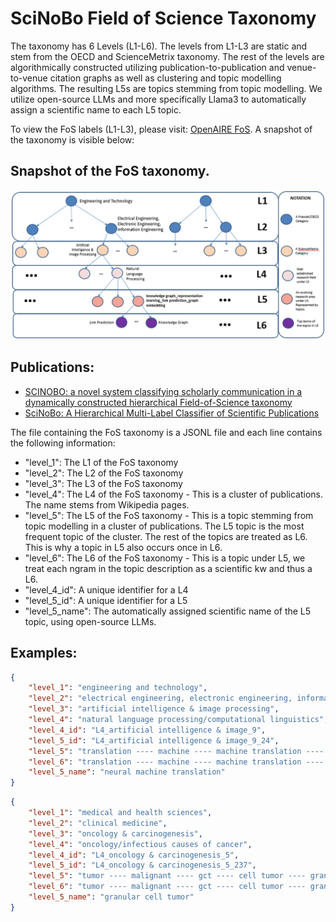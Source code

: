 # SciNoBo Field of Science Taxonomy

The taxonomy has 6 Levels (L1-L6). The levels from L1-L3 are static and stem from the OECD and ScienceMetrix taxonomy. The rest of the levels are algorithmically constructed utilizing publication-to-publication and venue-to-venue citation graphs as well as clustering and topic modelling algorithms. The resulting L5s are topics stemming from topic modelling. We utilize open-source LLMs and more specifically Llama3 to automatically assign a scientific name to each L5 topic. 

To view the FoS labels (L1-L3), please visit: [OpenAIRE FoS](https://explore.openaire.eu/fields-of-science). A snapshot of the taxonomy is visible below:

## Snapshot of the FoS taxonomy.
![image](docs/images/frma-08-1149834-g003.jpeg)


## Publications:
- [SCINOBO: a novel system classifying scholarly communication in a dynamically constructed hierarchical Field-of-Science taxonomy](https://www.frontiersin.org/articles/10.3389/frma.2023.1149834/full)
- [SciNoBo: A Hierarchical Multi-Label Classifier of Scientific Publications](https://dl.acm.org/doi/10.1145/3487553.3524677)

The file containing the FoS taxonomy is a JSONL file and each line contains the following information:

- "level_1": The L1 of the FoS taxonomy
- "level_2": The L2 of the FoS taxonomy
- "level_3": The L3 of the FoS taxonomy
- "level_4": The L4 of the FoS taxonomy - This is a cluster of publications. The name stems from Wikipedia pages.
- "level_5": The L5 of the FoS taxonomy - This is a topic stemming from topic modelling in a cluster of publications. The L5 topic is the most frequent topic of the cluster. The rest of the topics are treated as L6. This is why a topic in L5 also occurs once in L6.
- "level_6": The L6 of the FoS taxonomy - This is a topic under L5, we treat each ngram in the topic description as a scientific kw and thus a L6.
- "level_4_id": A unique identifier for a L4
- "level_5_id": A unique identifier for a L5
- "level_5_name": The automatically assigned scientific name of the L5 topic, using open-source LLMs.

## Examples:

```json
{
    "level_1": "engineering and technology", 
    "level_2": "electrical engineering, electronic engineering, information engineering", 
    "level_3": "artificial intelligence & image processing", 
    "level_4": "natural language processing/computational linguistics", 
    "level_4_id": "L4_artificial intelligence & image_9", 
    "level_5_id": "L4_artificial intelligence & image_9_24", 
    "level_5": "translation ---- machine ---- machine translation ---- language ---- neural ---- nmt ---- neural machine translation ---- neural machine ---- base ---- resource", 
    "level_6": "translation ---- machine ---- machine translation ---- language ---- neural ---- nmt ---- neural machine translation ---- neural machine ---- base ---- resource", 
    "level_5_name": "neural machine translation"
}
```

```json
{
    "level_1": "medical and health sciences", 
    "level_2": "clinical medicine", 
    "level_3": "oncology & carcinogenesis", 
    "level_4": "oncology/infectious causes of cancer", 
    "level_4_id": "L4_oncology & carcinogenesis_5", 
    "level_5_id": "L4_oncology & carcinogenesis_5_237", 
    "level_5": "tumor ---- malignant ---- gct ---- cell tumor ---- granular cell tumor ---- cell ---- granular cell ---- granular ---- case ---- patient", 
    "level_6": "tumor ---- malignant ---- gct ---- cell tumor ---- granular cell tumor ---- cell ---- granular cell ---- granular ---- case ---- patient", 
    "level_5_name": "granular cell tumor"
}
```
